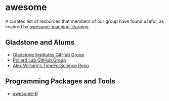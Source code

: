 # awesome
A curated list of resources that members of our group have found useful, as inspired by [awesome-machine-learning](https://github.com/josephmisiti/awesome-machine-learning).

## Gladstone and Alums
* [Gladstone Institutes GitHub Group](https://github.com/gladstone-institutes)
* [Pollard Lab GitHub Group](https://github.com/pollardlab)
* [Alex William's TimeForScience Repo](https://github.com/alexgraehl/TimeForScience)

## Programming Packages and Tools
* [awesome-R](https://github.com/qinwf/awesome-R)
